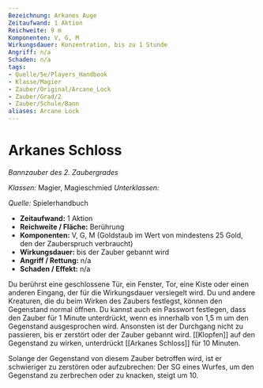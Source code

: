 ```yaml
---
Bezeichnung: Arkanes Auge
Zeitaufwand: 1 Aktion
Reichweite: 9 m
Komponenten: V, G, M
Wirkungsdauer: Konzentration, bis zu 1 Stunde
Angriff: n/a
Schaden: n/a
tags: 
- Quelle/5e/Players_Handbook
- Klasse/Magier
- Zauber/Original/Arcane_Lock
- Zauber/Grad/2
- Zauber/Schule/Bann
aliases: Arcane Lock
---
```

# Arkanes Schloss
_Bannzauber des 2. Zaubergrades_  

_Klassen:_ Magier, Magieschmied
_Unterklassen:_

_Quelle:_ Spielerhandbuch

- **Zeitaufwand:** 1 Aktion
- **Reichweite / Fläche:** Berührung
- **Komponenten:** V, G, M (Goldstaub im Wert von mindestens 25 Gold, den der Zauberspruch verbraucht)
- **Wirkungsdauer:** bis der Zauber gebannt wird
- **Angriff / Rettung:** n/a
- **Schaden / Effekt:** n/a

Du berührst eine geschlossene Tür, ein Fenster, Tor, eine Kiste oder einen anderen Eingang, der für die Wirkungsdauer versiegelt wird. Du und andere Kreaturen, die du beim Wirken des Zaubers festlegst, können den Gegenstand normal öffnen. Du kannst auch ein Passwort festlegen, dass den Zauber für 1 Minute unterdrückt, wenn es innerhalb von 1,5 m um den Gegenstand ausgesprochen wird. Ansonsten ist der Durchgang nicht zu passieren, bis er zerstört oder der Zauber gebannt wird. [[Klopfen]] auf den Gegenstand zu wirken, unterdrückt [[Arkanes Schloss]] für 10 Minuten.

Solange der Gegenstand von diesem Zauber betroffen wird, ist er schwieriger zu zerstören oder aufzubrechen: Der SG eines Wurfes, um den Gegenstand zu zerbrechen oder zu knacken, steigt um 10.